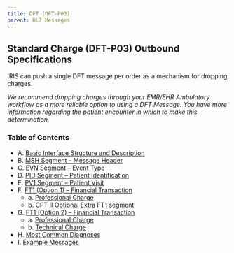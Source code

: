 ```yaml
---
title: DFT (DFT-P03)
parent: HL7 Messages
---
```


## Standard Charge (DFT-P03) Outbound Specifications
IRIS can push a single DFT message per order as a mechanism for dropping charges.

*We recommend dropping charges through your EMR/EHR Ambulatory workflow as a more reliable option to using a DFT Message. You have more information regarding the patient encounter in which to make this determination.*

### Table of Contents

- A. [Basic Interface Structure and Description](/IntegrationDocumentation/docs/integration/DFT_Results/Basic_Interface_Structure_and_Description)
- B. [MSH Segment – Message Header](/IntegrationDocumentation/docs/integration/DFT_Results/MSH_Segment_Message_Header)
- C. [EVN Segment – Event Type](/IntegrationDocumentation/docs/integration/DFT_Results/EVN_Segment_Event_Type)
- D. [PID Segment – Patient Identification](/IntegrationDocumentation/docs/integration/DFT_Results/PID_Segment_Patient_Identification)
- E. [PV1 Segment – Patient Visit](/IntegrationDocumentation/docs/integration/DFT_Results/PV1_Segment_Patient_Visit)
- F. [FT1 (Option 1) – Financial Transaction](/IntegrationDocumentation/docs/integration/DFT_Results/FT1_Option1_Financial_Transaction)
   - a. [Professional Charge](/IntegrationDocumentation/docs/integration/DFT_Results/FT1_Option1_Professional_Charge)
   - b. [CPT II Optional Extra FT1 segment](/IntegrationDocumentation/docs/integration/DFT_Results/FT1_Option1_CPT_II_Optional_Extra_FT1_segment)
- G. [FT1 (Option 2) – Financial Transaction](/IntegrationDocumentation/docs/integration/DFT_Results/FT1_Option2_Financial_Transaction)
   - a. [Professional Charge](/IntegrationDocumentation/docs/integration/DFT_Results/FT1_Option2_Professional_Charge)
   - b. [Technical Charge](/IntegrationDocumentation/docs/integration/DFT_Results/FT1_Option2_Technical_Charge)
- H. [Most Common Diagnoses](/IntegrationDocumentation/docs/integration/DFT_Results/Most_Common_Diagnoses)
- I. [Example Messages](/IntegrationDocumentation/docs/integration/DFT_Results/Example_Messages)

